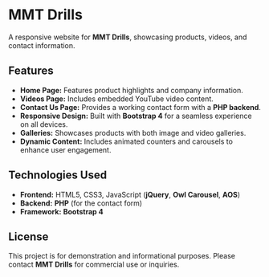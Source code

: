 # MMT Drills

A responsive website for **MMT Drills**, showcasing products, videos, and contact information.

## Features

-   **Home Page:** Features product highlights and company information.
-   **Videos Page:** Includes embedded YouTube video content.
-   **Contact Us Page:** Provides a working contact form with a **PHP backend**.
-   **Responsive Design:** Built with **Bootstrap 4** for a seamless experience on all devices.
-   **Galleries:** Showcases products with both image and video galleries.
-   **Dynamic Content:** Includes animated counters and carousels to enhance user engagement.

## Technologies Used

-   **Frontend:** HTML5, CSS3, JavaScript (**jQuery**, **Owl Carousel**, **AOS**)
-   **Backend:** **PHP** (for the contact form)
-   **Framework:** **Bootstrap 4**
  
## License

This project is for demonstration and informational purposes. Please contact **MMT Drills** for commercial use or inquiries.
